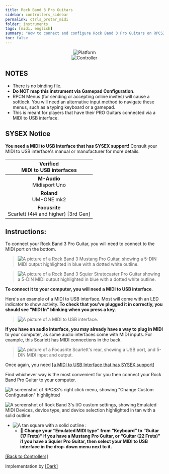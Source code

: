 ```yaml
---
title: Rock Band 3 Pro Guitars
sidebar: controllers_sidebar
permalink: ctrls_protar_midi
folder: instruments
tags: [midi, english]
summary: "How to connect and configure Rock Band 3 Pro Guitars on RPCS3."
toc: false
---
```


<div align="center"> <img src="https://rb3pc.milohax.org/images/instruments/plat/midi.png" alt="Platform" title="Platform"></div>

<div align="center"> <img src="https://rb3pc.milohax.org/images/instruments/cont/rbprotar.png" alt="Controller" title="Controller"></div>

## NOTES

* There is no binding file.
* **Do NOT map this instrument via Gamepad Configuration.**
* RPCN Menus (for sending or accepting online invites) will cause a softlock. You will need an alternative input method to navigate these menus, such as a typing keyboard or a gamepad.
* This is meant for players that have their PRO Guitars connected via a MIDI to USB interface.

## SYSEX Notice

**You need a MIDI to USB Interface that has SYSEX support!** Consult your MIDI to USB interface's manual or manufacturer for more details.

| Verified <br> MIDI to USB interfaces |
|:------------------:|
| **M-Audio** <br> Midisport Uno |
| **Roland** <br> UM-ONE mk2 |
| **Focusrite** <br> Scarlett (4i4 and higher) [3rd Gen] |

## Instructions:

To connect your Rock Band 3 Pro Guitar, you will need to connect to the MIDI port on the bottom.

>![A picture of a Rock Band 3 Mustang Pro Guitar, showing a 5-DIN MIDI output highlighted in blue with a dotted white outline.](https://rb3pc.milohax.org/images/midi/midimustang.png "Rock Band Mustang Pro Guitar")  

>![A picture of a Rock Band 3 Squier Stratocaster Pro Guitar showing a 5-DIN MIDI output highlighted in blue with a dotted white outline.](https://rb3pc.milohax.org/images/midi/midisquier.png "Rock Band Squier Stratocaster Pro Guitar")  

**To connect it to your computer, you will need a MIDI to USB interface**.

Here's an example of a MIDI to USB interface. Most will come with an LED indicator to show activity. **To check that you've plugged it in correctly, you should see "MIDI In" blinking when you press a key**. 

>![A picture of a MIDI to USB interface.](https://rb3pc.milohax.org/images/midi/miditousb.png "MIDI to USB interface")  

**If you have an audio interface, you may already have a way to plug in MIDI** to your computer, as some audio interfaces come with MIDI inputs. For example, this Scarlett has MIDI connections in the back.  
>![A picture of a Focusrite Scarlett's rear, showing a USB port, and 5-DIN MIDI input and output.](https://rb3pc.milohax.org/images/midi/midifs.png "Focusrite Scarlett MIDI in/out") 

Once again, you need [[a MIDI to USB Interface that has SYSEX support]](#sysex-notice)

Find whichever way is the most convenient for you then connect your Rock Band Pro Guitar to your computer.

![A screenshot of RPCS3's right click menu, showing "Change Custom Configuration" highlighted](https://rb3pc.milohax.org/images/cust/rpcs3customconfigchange.png "Change Custom Configuration")

![A screenshot of Rock Band 3's I/O custom settings, showing Emulated MIDI Devices, device type, and device selection highlighted in tan with a solid outline.](https://rb3pc.milohax.org/images/cust/io.png "I/O")

* ![A tan square with a solid outline](https://rb3pc.milohax.org/images/cust/smalltan.png "Tan Square") :
	* 🎸 **Change your “Emulated MIDI type” from “Keyboard” to “Guitar (17 Frets)” if you have a Mustang Pro Guitar, or “Guitar (22 Frets)” if you have a Squier Pro Guitar, then select your MIDI to USB interface in the drop-down menu next to it.**

[[Back to Controllers]](https://rb3pc.milohax.org/ctrls#instrument-list)

Implementation by [[Dark]](https://dark.ski/)